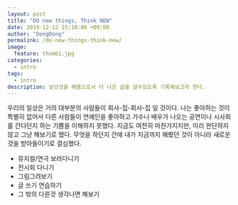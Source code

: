 ```yaml
---
layout: post
title: "DO new things, Think NEW"
date: 2019-12-12 15:10:00 +09:00
author: "DongDong"
permalink: /do-new-things-think-new/
image:
  feature: thumb1.jpg
categories:
  - intro
tags:
  - intro
description: 낯선것을 해봄으로서 더 나은 삶을 살수있도록 기록해보고자 한다.
---
```


우리의 일상은 거의 대부분의 사람들이 회사-집-회사-집 일 것이다. 나는 좋아하는 것이 특별히 없어서 다른 사람들이 연예인을 좋아하고 가수나 배우가 나오는 공연이나 시사회를 간다던지 하는 기쁨을 이해하지 못했다. 지금도 여전히 마찬가지지만, 미리 판단하지 않고 그냥 해보기로 했다. 무엇을 하던지 간에 내가 지금까지 해봤던 것이 아니라 새로운 것을 받아들이기로 결심했다.

* 뮤지컬/연극 보러다니기
* 전시회 다니기
* 그림그려보기
* 글 쓰기 연습하기
* 그 밖의 다른것 생각나면 해보기
